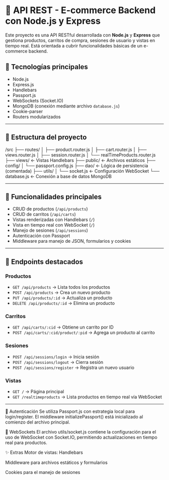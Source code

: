 # 🛒 API REST - E-commerce Backend con Node.js y Express

Este proyecto es una API RESTful desarrollada con **Node.js** y **Express** que gestiona productos, carritos de compra, sesiones de usuario y vistas en tiempo real. Está orientada a cubrir funcionalidades básicas de un e-commerce backend.

## 🚀 Tecnologías principales

- Node.js
- Express.js
- Handlebars
- Passport.js
- WebSockets (Socket.IO)
- MongoDB (conexión mediante archivo `database.js`)
- Cookie-parser
- Routers modularizados

---

## 📁 Estructura del proyecto

/src ├── routes/ │ ├── product.router.js │ ├── cart.router.js │ ├── views.router.js │ ├── session.router.js │ └── realTimeProducts.router.js ├── views/ ← Vistas Handlebars ├── public/ ← Archivos estáticos ├── config/ │ └── passport.config.js ├── dao/ ← Lógica de persistencia (comentada) ├── utils/ │ └── socket.js ← Configuración WebSocket └── database.js ← Conexión a base de datos MongoDB

---

## 🧩 Funcionalidades principales

- CRUD de productos (`/api/products`)
- CRUD de carritos (`/api/carts`)
- Vistas renderizadas con Handlebars (`/`)
- Vista en tiempo real con WebSocket (`/`)
- Manejo de sesiones (`/api/sessions`)
- Autenticación con Passport
- Middleware para manejo de JSON, formularios y cookies

---

## 🧪 Endpoints destacados

### Productos
- `GET /api/products` → Lista todos los productos
- `POST /api/products` → Crea un nuevo producto
- `PUT /api/products/:id` → Actualiza un producto
- `DELETE /api/products/:id` → Elimina un producto

### Carritos
- `GET /api/carts/:cid` → Obtiene un carrito por ID
- `POST /api/carts/:cid/product/:pid` → Agrega un producto al carrito

### Sesiones
- `POST /api/sessions/login` → Inicia sesión
- `POST /api/sessions/logout` → Cierra sesión
- `POST /api/sessions/register` → Registra un nuevo usuario

### Vistas
- `GET /` → Página principal
- `GET /realtimeproducts` → Lista productos en tiempo real vía WebSocket

---

🔐 Autenticación
Se utiliza Passport.js con estrategia local para login/register. El middleware initializePassport() está inicializado al comienzo del archivo principal.

💬 WebSockets
El archivo utils/socket.js contiene la configuración para el uso de WebSocket con Socket.IO, permitiendo actualizaciones en tiempo real para productos.

✨ Extras
Motor de vistas: Handlebars

Middleware para archivos estáticos y formularios

Cookies para el manejo de sesiones

